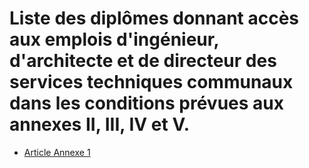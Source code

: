 # Liste des diplômes donnant accès aux emplois d'ingénieur, d'architecte et de directeur des services techniques communaux dans les conditions prévues aux annexes II, III, IV et V.

- [Article Annexe 1](article-annexe-1.md)
